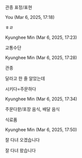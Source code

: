 관종
표정/표현

You (Mar 6, 2025, 17:18)

ㅎㄹ

Kyunghee Min (Mar 6, 2025, 17:23)

교통수단

Kyunghee Min (Mar 6, 2025, 17:28)

관종

달라고 한 줄 알았는데

시키다=주문하다

Kyunghee Min (Mar 6, 2025, 17:34)

주문다핟/포장 음식, 배달 음식

식료품

Kyunghee Min (Mar 6, 2025, 17:50)

잘 다녀 오겠습니다

잘 다녀 왔습니다